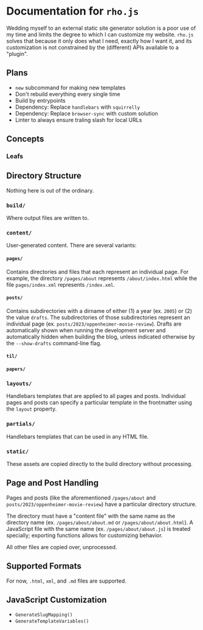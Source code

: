 # Documentation for `rho.js`

Wedding myself to an external static site generator solution is a poor use of my time and limits the degree to which I can customize my website. `rho.js` solves that because it only does what I need, exactly how I want it, and its customization is not constrained by the (different) APIs available to a "plugin".

## Plans

- `new` subcommand for making new templates
- Don't rebuild everything every single time
- Build by entrypoints
- Dependency: Replace `handlebars` with `squirrelly`
- Dependency: Replace `browser-sync` with custom solution
- Linter to always ensure traling slash for local URLs

## Concepts

### Leafs

## Directory Structure

Nothing here is out of the ordinary.

### `build/`

Where output files are written to.

### `content/`

User-generated content. There are several variants:

#### `pages/`

Contains directories and files that each represent an individual page. For example, the directory `/pages/about` represents `/about/index.html` while the file `pages/index.xml` represents `/index.xml`.

#### `posts/`

Contains subdirectories with a dirname of either (1) a year (ex. `2005`) or (2) the value `drafts`. The subdirectories of those subdirectories represent an individual page (ex. `posts/2023/oppenheimer-movie-review`). Drafts are automatically shown when running the development server and automatically hidden when building the blog, unless indicated otherwise by the `--show-drafts` command-line flag.

#### `til/`

#### `papers/`

### `layouts/`

Handlebars templates that are applied to all pages and posts. Individual pages and posts can specify a particular template in the frontmatter using the `layout` property.

### `partials/`

Handlebars templates that can be used in any HTML file.

### `static/`

These assets are copied directly to the build directory without processing.

## Page and Post Handling

Pages and posts (like the aforementioned `/pages/about` and `posts/2023/oppenheimer-movie-review`) have a particular directory structure.

The directory must have a "content file" with the same name as the directory name (ex. `/pages/about/about.md` or `/pages/about/about.html`). A JavaScript file with the same name (ex. `/pages/about/about.js`) is treated specially; exporting functions allows for customizing behavior.

All other files are copied over, unprocessed.

## Supported Formats

For now, `.html`, `xml`, and `.md` files are supported.

## JavaScript Customization

- `GenerateSlugMapping()`
- `GenerateTemplateVariables()`

